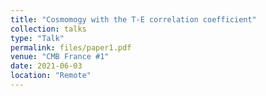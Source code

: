 ```yaml
---
title: "Cosmomogy with the T-E correlation coefficient"
collection: talks
type: "Talk"
permalink: files/paper1.pdf
venue: "CMB France #1"
date: 2021-06-03
location: "Remote"
---
```

